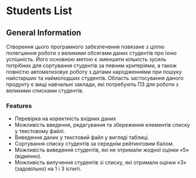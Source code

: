 # Students List

## General Information
Створення цього програмного забезпечення повязане з ціллю полегшення роботи з великими обсягами даних студентів про їхню успішність. Його основною метою є зменшити кількість зусиль потрібних для сортування студентів за певним критеріями, а також повністю автоматизовує роботу з датами народженнями при пошуку найстарших та наймолодших студентів. Область застосування даного продукту є вищі навчальні заклади, які потребують ПЗ для роботи з великими списками студентів.


### Features

- Перевірка на коректність вхідних даних
- Можливість введення, редагування та збереження елементів списку у текстовому файлі.
- Виведення даних у текстовий файл у вигляді таблиці.
- Сортування списку студентів за середнім рейтинговим балом.
- Можливість виведення студентів, які не отримали жодної оцінки «5» (відмінно).
- Можливість вилучення студентів зі списку, які отримали оцінки «3» (задовільно) на 1 і 3 іспиті.

